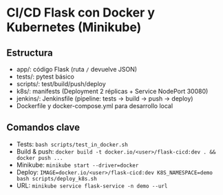 # CI/CD Flask con Docker y Kubernetes (Minikube)

## Estructura
- app/: código Flask (ruta `/` devuelve JSON)
- tests/: pytest básico
- scripts/: test/build/push/deploy
- k8s/: manifests (Deployment 2 réplicas + Service NodePort 30080)
- jenkins/: Jenkinsfile (pipeline: tests → build → push → deploy)
- Dockerfile y docker-compose.yml para desarrollo local

## Comandos clave
- Tests: `bash scripts/test_in_docker.sh`
- Build & push: `docker build -t docker.io/<user>/flask-cicd:dev . && docker push ...`
- Minikube: `minikube start --driver=docker`
- Deploy: `IMAGE=docker.io/<user>/flask-cicd:dev K8S_NAMESPACE=demo bash scripts/deploy_k8s.sh`
- URL: `minikube service flask-service -n demo --url`
